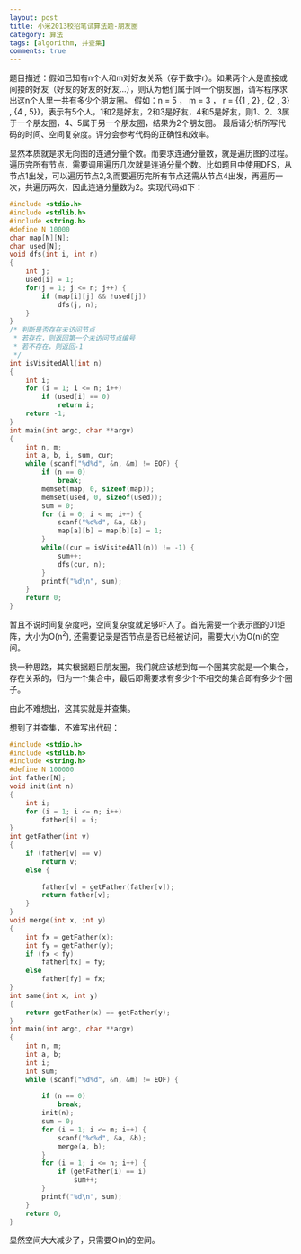 ```yaml
---
layout: post
title: 小米2013校招笔试算法题-朋友圈
category: 算法
tags: [algorithm, 并查集]
comments: true
---
```


题目描述：假如已知有n个人和m对好友关系（存于数字r）。如果两个人是直接或间接的好友（好友的好友的好友...），则认为他们属于同一个朋友圈，请写程序求出这n个人里一共有多少个朋友圈。
假如：n = 5 ， m = 3 ， r = \{\{1 , 2\} , \{2 , 3\} , \{4 , 5\}\}，表示有5个人，1和2是好友，2和3是好友，4和5是好友，则1、2、3属于一个朋友圈，4、5属于另一个朋友圈，结果为2个朋友圈。 最后请分析所写代码的时间、空间复杂度。评分会参考代码的正确性和效率。
<!-- more -->

显然本质就是求无向图的连通分量个数。而要求连通分量数，就是遍历图的过程。遍历完所有节点，需要调用遍历几次就是连通分量个数。比如题目中使用DFS，从节点1出发，可以遍历节点2,3,而要遍历完所有节点还需从节点4出发，再遍历一次，共遍历两次，因此连通分量数为2。实现代码如下：

```c
#include <stdio.h>
#include <stdlib.h>
#include <string.h>
#define N 10000
char map[N][N];
char used[N];
void dfs(int i, int n)
{
    int j;
    used[i] = 1;
    for(j = 1; j <= n; j++) {
        if (map[i][j] && !used[j])
            dfs(j, n);
    }
}
/* 判断是否存在未访问节点
 * 若存在，则返回第一个未访问节点编号
 * 若不存在，则返回-1
 */
int isVisitedAll(int n)
{
    int i;
    for (i = 1; i <= n; i++)
        if (used[i] == 0)
            return i;
    return -1;
}
int main(int argc, char **argv)
{
    int n, m;
    int a, b, i, sum, cur;
    while (scanf("%d%d", &n, &m) != EOF) {
        if (n == 0)
            break;
        memset(map, 0, sizeof(map));
        memset(used, 0, sizeof(used));
        sum = 0;
        for (i = 0; i < m; i++) {
            scanf("%d%d", &a, &b);
            map[a][b] = map[b][a] = 1;
        }
        while((cur = isVisitedAll(n)) != -1) {
            sum++;
            dfs(cur, n);
        }
        printf("%d\n", sum);
    }
    return 0;
}
```

暂且不说时间复杂度吧，空间复杂度就足够吓人了。首先需要一个表示图的01矩阵，大小为O(n<sup>2</sup>), 还需要记录是否节点是否已经被访问，需要大小为O(n)的空间。

换一种思路，其实根据题目朋友圈，我们就应该想到每一个圈其实就是一个集合，存在关系的，归为一个集合中，最后即需要求有多少个不相交的集合即有多少个圈子。

由此不难想出，这其实就是并查集。

想到了并查集，不难写出代码：

```c
#include <stdio.h>
#include <stdlib.h>
#include <string.h>
#define N 100000
int father[N];
void init(int n)
{
    int i;
    for (i = 1; i <= n; i++)
        father[i] = i;
}
int getFather(int v)
{
    if (father[v] == v)
        return v;
    else {
 
        father[v] = getFather(father[v]);
        return father[v];
    }
}
void merge(int x, int y)
{
    int fx = getFather(x);
    int fy = getFather(y);
    if (fx < fy)
        father[fx] = fy;
    else
        father[fy] = fx;
}
int same(int x, int y)
{
    return getFather(x) == getFather(y);
}
int main(int argc, char **argv)
{
    int n, m;
    int a, b;
    int i;
    int sum;
    while (scanf("%d%d", &n, &m) != EOF) {
 
        if (n == 0)
            break;
        init(n);
        sum = 0;
        for (i = 1; i <= m; i++) {
            scanf("%d%d", &a, &b);
            merge(a, b);
        }
        for (i = 1; i <= n; i++) {
            if (getFather(i) == i)
                sum++;
        }
        printf("%d\n", sum);
    }
    return 0;
}
```

显然空间大大减少了，只需要O(n)的空间。
